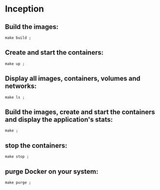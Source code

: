 # Inception

## Build the images:

```
make build ;
```

## Create and start the containers:

```
make up ;
```

## Display all images, containers, volumes and networks:

```
make ls ;
```

## Build the images, create and start the containers and display the application's stats:

```
make ;
```

## stop the containers:

```
make stop ;
```

## purge Docker on your system:

```
make purge ;
```
